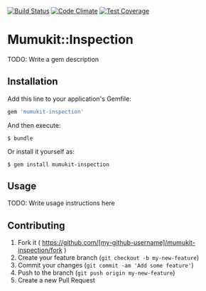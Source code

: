 [![Build Status](https://travis-ci.org/uqbar-project/mumukit-inspection.svg)](https://travis-ci.org/uqbar-project/mumukit-inspection)
[![Code Climate](https://codeclimate.com/github/uqbar-project/mumukit-inspection/badges/gpa.svg)](https://codeclimate.com/github/uqbar-project/mumukit-inspection)
[![Test Coverage](https://codeclimate.com/github/uqbar-project/mumukit-inspection/badges/coverage.svg)](https://codeclimate.com/github/uqbar-project/mumukit-inspection)

# Mumukit::Inspection

TODO: Write a gem description

## Installation

Add this line to your application's Gemfile:

```ruby
gem 'mumukit-inspection'
```

And then execute:

    $ bundle

Or install it yourself as:

    $ gem install mumukit-inspection

## Usage

TODO: Write usage instructions here

## Contributing

1. Fork it ( https://github.com/[my-github-username]/mumukit-inspection/fork )
2. Create your feature branch (`git checkout -b my-new-feature`)
3. Commit your changes (`git commit -am 'Add some feature'`)
4. Push to the branch (`git push origin my-new-feature`)
5. Create a new Pull Request
